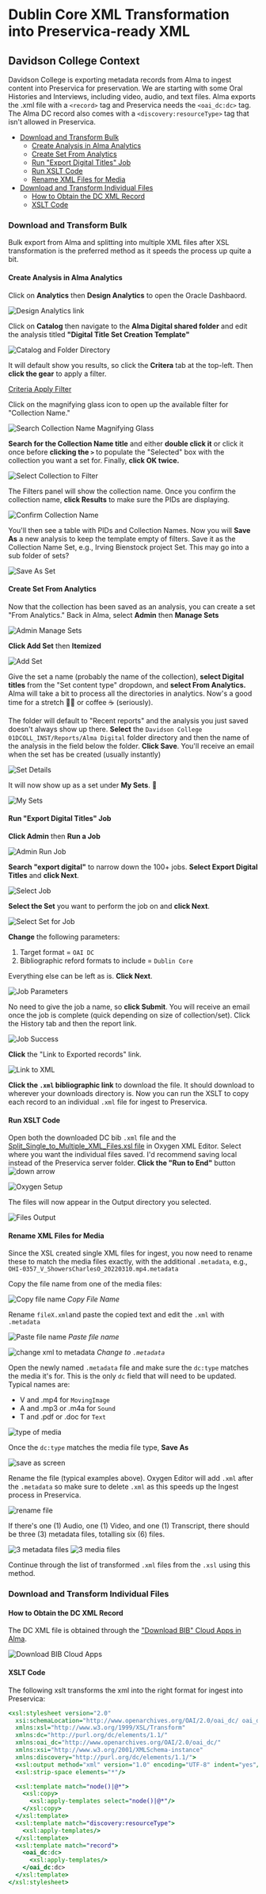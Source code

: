 # Dublin Core XML Transformation into Preservica-ready XML

## Davidson College Context

Davidson College is exporting metadata records from Alma to ingest content into Preservica for preservation. We are starting with some Oral Histories and Interviews, including video, audio, and text files. Alma exports the .xml file with a `<record>` tag and Preservica needs the `<oai_dc:dc>` tag. The Alma DC record also comes with a `<discovery:resourceType>` tag that isn't allowed in Preservica.

- [Download and Transform Bulk](#download-and-transform-bulk)
  - [Create Analysis in Alma Analytics](#create-analysis-in-alma-analytics)
  - [Create Set From Analytics](#create-set-from-analytics)
  - [Run "Export Digital Titles" Job](#run-export-digital-titles-job)
  - [Run XSLT Code](#run-xslt-code)
  - [Rename XML Files for Media](#rename-xml-files-for-media)
- [Download and Transform Individual Files](#download-and-transform-individual-files)
  - [How to Obtain the DC XML Record](#how-to-obtain-the-dc-xml-record)
  - [XSLT Code](#xslt-code)

### Download and Transform Bulk

Bulk export from Alma and splitting into multiple XML files after XSL transformation is the preferred method as it speeds the process up quite a bit. 

#### Create Analysis in Alma Analytics

Click on **Analytics** then **Design Analytics** to open the Oracle Dashbaord.

![Design Analytics link](help_files/Analytics_Design.png)

Click on **Catalog** then navigate to the **Alma Digital shared folder** and edit the analysis titled **"Digital Title Set Creation Template"**

![Catalog and Folder Directory](help_files/Analytics_Edit_Template.png)

It will default show you results, so click the **Critera** tab at the top-left. Then **click the gear** to apply a filter.

[Criteria Apply Filter](help_files/Analytics_Edit_Filter.png)

Click on the magnifying glass icon to open up the available filter for "Collection Name."

![Search Collection Name Magnifying Glass](help_files/Analytics_Edit_Filter_Search.png)

**Search for the Collection Name title** and either **double click it** or click it once before **clicking the `>`** to populate the "Selected" box with the collection you want a set for. Finally, **click OK twice.**

![Select Collection to Filter](help_files/Analytics_Edit_Filter_Select.png)

The Filters panel will show the collection name. Once you confirm the collection name, **click Results** to make sure the PIDs are displaying.

![Confirm Collection Name](help_files/Analytics_Edit_Filter_Confirm.png)

You'll then see a table with PIDs and Collection Names. Now you will **Save As** a new analysis to keep the template empty of filters. Save it as the Collection Name Set, e.g., Irving Bienstock project Set. This may go into a sub folder of sets?

![Save As Set](help_files/Analytics_Edit_Filter_SaveAs_Set.png)

#### Create Set From Analytics

Now that the collection has been saved as an analysis, you can create a set "From Analytics." Back in Alma, select **Admin** then **Manage Sets**

![Admin Manage Sets](help_files/Analytics_Admin_Manage.png)

**Click Add Set** then **Itemized**

![Add Set](/help_files/Analytics_Create_Set.png)

Give the set a name (probably the name of the collection), **select Digital titles** from the "Set content type" dropdown, and **select From Analytics.** Alma will take a bit to process all the directories in analytics. Now's a good time for a stretch 🙆‍♀️  or coffee :coffee: (seriously).

The folder will default to "Recent reports" and the analysis you just saved doesn't always show up there. **Select** the `Davidson College 01DCOLL_INST/Reports/Alma Digital` folder directory and then the name of the analysis in the field below the folder. **Click Save**. You'll receive an email when the set has be created (usually instantly)

![Set Details](help_files/Analytics_Create_Details.png)

It will now show up as a set under **My Sets**. :tada:

![My Sets](help_files/Analytics_Create_Complete.png)

#### Run "Export Digital Titles" Job

**Click Admin** then **Run a Job**

![Admin Run Job](help_files/Job_Run.png)

**Search "export digital"** to narrow down the 100+ jobs. **Select Export Digital Titles** and **click Next**.

![Select Job](help_files/Job_Select.png)

**Select the Set** you want to perform the job on and **click Next**.

![Select Set for Job](help_files/Job_Select_Set.png)

**Change** the following parameters:

1. Target format = `OAI DC`
2. Bibliographic reford formats to include = `Dublin Core`

Everything else can be left as is. **Click Next**.

![Job Parameters](help_files/Job_Parameters.png)

No need to give the job a name, so **click Submit**. You will receive an email once the job is complete (quick depending on size of collection/set). Click the History tab and then the report link.

![Job Success](help_files/Job_Success.png)

**Click** the "Link to Exported records" link.

![Link to XML](help_files/Job_Bibs.png)

**Click the `.xml` bibliographic link** to download the file. It should download to wherever your downloads directory is. Now you can run the XSLT to copy each record to an individual `.xml` file for ingest to Preservica.

#### Run XSLT Code

Open both the downloaded DC bib `.xml` file and the [Split_Single_to_Multiple_XML_Files.xsl file](./Split_Single_to_Multiple_XML_Files.xsl) in Oxygen XML Editor. Select where you want the individual files saved. I'd recommend saving local instead of the Preservica server folder. **Click the "Run to End"** button![down arrow](help_files/down_arrow.png)

![Oxygen Setup](help_files/XSTL_Setup2.png)

The files will now appear in the Output directory you selected.

![Files Output](help_files/XSL_Output_Folder.png)

#### Rename XML Files for Media

Since the XSL created single XML files for ingest, you now need to rename these to match the media files exactly, with the additional `.metadata`, e.g., `OHI-0357_V_ShowersCharlesO_20220310.mp4.metadata`

Copy the file name from one of the media files:

![Copy file name](/Preservica/help_files/Rename_Multi_Files_Copy.png)
*Copy File Name*

Rename `fileX.xml`and paste the copied text and edit the `.xml` with `.metadata`

![Paste file name](help_files/Rename_Multi_Files_Paste.png)
*Paste file name*

![change xml to metadata](help_files/Rename_Multi_Files_MetadataXML.png)
*Change to `.metadata`*

Open the newly named `.metadata` file and make sure the `dc:type` matches the media it's for. This is the only `dc` field that will need to be updated. Typical names are:

- V and .mp4 for `MovingImage`
- A and .mp3 or .m4a for `Sound`
- T and .pdf or .doc for `Text` 

![type of media](help_files/Rename_Multi_Files_Type.png)

Once the `dc:type` matches the media file type, **Save As**

![save as screen](help_files/Rename_Multi_Files_SaveAs.png)

Rename the file (typical examples above). Oxygen Editor will add `.xml` after the `.metadata` so make sure to delete `.xml` as this speeds up the Ingest process in Preservica.

![rename file](help_files/Rename_Multi_Files.png)

If there's one (1) Audio, one (1) Video, and one (1) Transcript, there should be three (3) metadata files, totalling six (6) files.

![3 metadata files](/Preservica/help_files/Rename_3_Files.png)
![3 media files](help_files/Rename_3_Files_Media.png)

Continue through the list of transformed `.xml` files from the `.xsl` using this method.

### Download and Transform Individual Files

#### How to Obtain the DC XML Record

The DC XML file is obtained through the ["Download BIB" Cloud Apps in Alma](https://developers.exlibrisgroup.com/blog/how-to-install-and-use-the-download-bib-cloud-app/).

![Download BIB Cloud Apps](help_files/Download-BIB_CloudApps.png "Download BIB Cloud Apps")

#### XSLT Code

The following xslt transforms the xml into the right format for ingest into Preservica:

```xslt
<xsl:stylesheet version="2.0"
  xsi:schemaLocation="http://www.openarchives.org/OAI/2.0/oai_dc/ oai_dc.xsd"
  xmlns:xsl="http://www.w3.org/1999/XSL/Transform"
  xmlns:dc="http://purl.org/dc/elements/1.1/"
  xmlns:oai_dc="http://www.openarchives.org/OAI/2.0/oai_dc/"
  xmlns:xsi="http://www.w3.org/2001/XMLSchema-instance"
  xmlns:discovery="http://purl.org/dc/elements/1.1/">
  <xsl:output method="xml" version="1.0" encoding="UTF-8" indent="yes"/>
  <xsl:strip-space elements="*"/>

  <xsl:template match="node()|@*">
    <xsl:copy>
      <xsl:apply-templates select="node()|@*"/>
    </xsl:copy>
  </xsl:template>
  <xsl:template match="discovery:resourceType">
    <xsl:apply-templates/>
  </xsl:template>
  <xsl:template match="record">
    <oai_dc:dc>
      <xsl:apply-templates/>
    </oai_dc:dc>
  </xsl:template>
</xsl:stylesheet>
```
